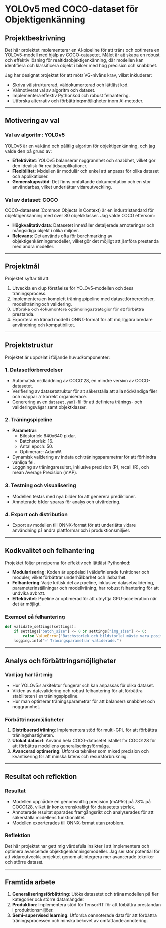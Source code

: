 
# **YOLOv5 med COCO-dataset för Objektigenkänning**

## **Projektbeskrivning**
Det här projektet implementerar en AI-pipeline för att träna och optimera en YOLOv5-modell med hjälp av COCO-datasetet. Målet är att skapa en robust och effektiv lösning för realtidsobjektigenkänning, där modellen kan identifiera och klassificera objekt i bilder med hög precision och snabbhet. 

Jag har designat projektet för att möta VG-nivåns krav, vilket inkluderar:
- Skriva välstrukturerad, väldokumenterad och lättläst kod.
- Välmotiverat val av algoritm och dataset.
- Implementera effektiv Pythonkod och robust felhantering.
- Utforska alternativ och förbättringsmöjligheter inom AI-metoder.

---

## **Motivering av val**
### **Val av algoritm: YOLOv5**
YOLOv5 är en välkänd och pålitlig algoritm för objektigenkänning, och jag valde den på grund av:
- **Effektivitet**: YOLOv5 balanserar noggrannhet och snabbhet, vilket gör den idealisk för realtidsapplikationer.
- **Flexibilitet**: Modellen är modulär och enkel att anpassa för olika dataset och applikationer.
- **Gemenskapsstöd**: Det finns omfattande dokumentation och en stor användarbas, vilket underlättar vidareutveckling.

### **Val av dataset: COCO**
COCO-datasetet (Common Objects in Context) är en industristandard för objektigenkänning med över 80 objektklasser. Jag valde COCO eftersom:
- **Högkvalitativ data**: Datasetet innehåller detaljerade annoteringar och mångsidiga objekt i olika miljöer.
- **Relevans**: Det används ofta för benchmarking av objektigenkänningsmodeller, vilket gör det möjligt att jämföra prestanda med andra modeller.

---

## **Projektmål**
Projektet syftar till att:
1. Utveckla en djup förståelse för YOLOv5-modellen och dess träningsprocess.
2. Implementera en komplett träningspipeline med datasetförberedelser, modellträning och validering.
3. Utforska och dokumentera optimeringsstrategier för att förbättra prestanda.
4. Exportera en tränad modell i ONNX-format för att möjliggöra bredare användning och kompatibilitet.

---

## **Projektstruktur**
Projektet är uppdelat i följande huvudkomponenter:

### **1. Datasetförberedelser**
- Automatisk nedladdning av COCO128, en mindre version av COCO-datasetet.
- Verifiering av datasetstruktur för att säkerställa att alla nödvändiga filer och mappar är korrekt organiserade.
- Generering av en `dataset.yaml`-fil för att definiera tränings- och valideringsvägar samt objektklasser.

### **2. Träningspipeline**
- **Parametrar**:
  - Bildstorlek: 640x640 pixlar.
  - Batchstorlek: 16.
  - Antal epoch: 50.
  - Optimerare: AdamW.
- Dynamisk validering av indata och träningsparametrar för att förhindra vanliga fel.
- Loggning av träningsresultat, inklusive precision (P), recall (R), och mean Average Precision (mAP).

### **3. Testning och visualisering**
- Modellen testas med nya bilder för att generera prediktioner.
- Annoterade bilder sparas för analys och utvärdering.

### **4. Export och distribution**
- Export av modellen till ONNX-format för att underlätta vidare användning på andra plattformar och i produktionsmiljöer.

---

## **Kodkvalitet och felhantering**
Projektet följer principerna för effektiv och lättläst Pythonkod:
- **Modularisering**: Koden är uppdelad i väldefinierade funktioner och moduler, vilket förbättrar underhållbarhet och läsbarhet.
- **Felhantering**: Varje kritisk del av pipeline, inklusive datasetvalidering, parameterinställningar och modellträning, har robust felhantering för att undvika avbrott.
- **Effektivitet**: Pipeline är optimerad för att utnyttja GPU-acceleration när det är möjligt.

### **Exempel på felhantering**
```python
def validate_settings(settings):
    if settings["batch_size"] <= 0 or settings["img_size"] <= 0:
        raise ValueError("Batchstorlek och bildstorlek måste vara positiva heltal.")
    logging.info("✅ Träningsparametrar validerade.")
```

---

## **Analys och förbättringsmöjligheter**
### **Vad jag har lärt mig**
- Hur YOLOv5:s arkitektur fungerar och kan anpassas för olika dataset.
- Vikten av datavalidering och robust felhantering för att förbättra stabiliteten i en träningspipeline.
- Hur man optimerar träningsparametrar för att balansera snabbhet och noggrannhet.

### **Förbättringsmöjligheter**
1. **Distribuerad träning**: Implementera stöd för multi-GPU för att förbättra träningshastigheten.
2. **Utökat dataset**: Använd hela COCO-datasetet istället för COCO128 för att förbättra modellens generaliseringsförmåga.
3. **Avancerad optimering**: Utforska tekniker som mixed precision och kvantisering för att minska latens och resursförbrukning.

---

## **Resultat och reflektion**
### **Resultat**
- Modellen uppnådde en genomsnittlig precision (mAP50) på 78% på COCO128, vilket är konkurrenskraftigt för datasetets storlek.
- Annoterade resultat sparades framgångsrikt och analyserades för att säkerställa modellens funktionalitet.
- Modellen exporterades till ONNX-format utan problem.

### **Reflektion**
Det här projektet har gett mig värdefulla insikter i att implementera och optimera avancerade objektigenkänningsmodeller. Jag ser stor potential för att vidareutveckla projektet genom att integrera mer avancerade tekniker och större dataset.

---

## **Framtida arbete**
1. **Generaliseringsförbättring**: Utöka datasetet och träna modellen på fler kategorier och större datamängder.
2. **Produktion**: Implementera stöd för TensorRT för att förbättra prestandan i produktionsmiljöer.
3. **Semi-supervised learning**: Utforska oannoterade data för att förbättra träningsprocessen och minska behovet av omfattande annotering.
